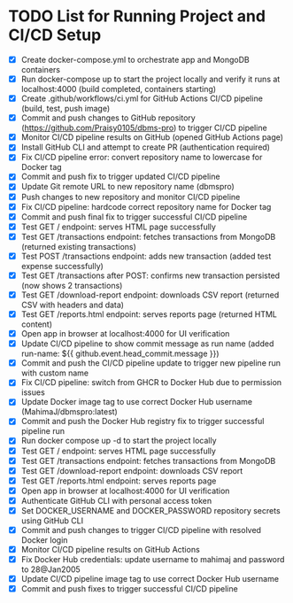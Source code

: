 # TODO List for Running Project and CI/CD Setup

- [x] Create docker-compose.yml to orchestrate app and MongoDB containers
- [x] Run docker-compose up to start the project locally and verify it runs at localhost:4000 (build completed, containers starting)
- [x] Create .github/workflows/ci.yml for GitHub Actions CI/CD pipeline (build, test, push image)
- [x] Commit and push changes to GitHub repository (https://github.com/Praisy0105/dbms-pro) to trigger CI/CD pipeline
- [x] Monitor CI/CD pipeline results on GitHub (opened GitHub Actions page)
- [x] Install GitHub CLI and attempt to create PR (authentication required)
- [x] Fix CI/CD pipeline error: convert repository name to lowercase for Docker tag
- [x] Commit and push fix to trigger updated CI/CD pipeline
- [x] Update Git remote URL to new repository name (dbmspro)
- [x] Push changes to new repository and monitor CI/CD pipeline
- [x] Fix CI/CD pipeline: hardcode correct repository name for Docker tag
- [x] Commit and push final fix to trigger successful CI/CD pipeline
- [x] Test GET / endpoint: serves HTML page successfully
- [x] Test GET /transactions endpoint: fetches transactions from MongoDB (returned existing transactions)
- [x] Test POST /transactions endpoint: adds new transaction (added test expense successfully)
- [x] Test GET /transactions after POST: confirms new transaction persisted (now shows 2 transactions)
- [x] Test GET /download-report endpoint: downloads CSV report (returned CSV with headers and data)
- [x] Test GET /reports.html endpoint: serves reports page (returned HTML content)
- [x] Open app in browser at localhost:4000 for UI verification
- [x] Update CI/CD pipeline to show commit message as run name (added run-name: ${{ github.event.head_commit.message }})
- [x] Commit and push the CI/CD pipeline update to trigger new pipeline run with custom name
- [x] Fix CI/CD pipeline: switch from GHCR to Docker Hub due to permission issues
- [x] Update Docker image tag to use correct Docker Hub username (MahimaJ/dbmspro:latest)
- [x] Commit and push the Docker Hub registry fix to trigger successful pipeline run
- [x] Run docker compose up -d to start the project locally
- [x] Test GET / endpoint: serves HTML page successfully
- [x] Test GET /transactions endpoint: fetches transactions from MongoDB
- [x] Test GET /download-report endpoint: downloads CSV report
- [x] Test GET /reports.html endpoint: serves reports page
- [x] Open app in browser at localhost:4000 for UI verification
- [x] Authenticate GitHub CLI with personal access token
- [x] Set DOCKER_USERNAME and DOCKER_PASSWORD repository secrets using GitHub CLI
- [x] Commit and push changes to trigger CI/CD pipeline with resolved Docker login
- [x] Monitor CI/CD pipeline results on GitHub Actions
- [x] Fix Docker Hub credentials: update username to mahimaj and password to 28@Jan2005
- [x] Update CI/CD pipeline image tag to use correct Docker Hub username
- [x] Commit and push fixes to trigger successful CI/CD pipeline
